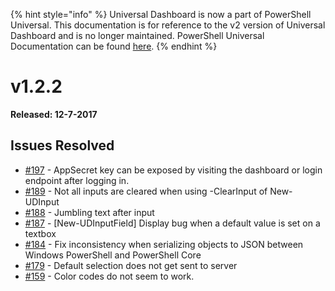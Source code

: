 ﻿{% hint style="info" %}
Universal Dashboard is now a part of PowerShell Universal. This documentation is for reference to the v2 version of Universal Dashboard and is no longer maintained. PowerShell Universal Documentation can be found [here](https://docs.ironmansoftware.com).
{% endhint %}


# v1.2.2

**Released: 12-7-2017**

## Issues Resolved

* [\#197](https://github.com/adamdriscoll/poshprotools/issues/197) - AppSecret key can be exposed by visiting the dashboard or login endpoint after logging in.
* [\#189](https://github.com/adamdriscoll/poshprotools/issues/189) - Not all inputs are cleared when using -ClearInput of New-UDInput
* [\#188](https://github.com/adamdriscoll/poshprotools/issues/188) - Jumbling text after input
* [\#187](https://github.com/adamdriscoll/poshprotools/issues/187) - \[New-UDInputField\] Display bug when a default value is set on a textbox
* [\#184](https://github.com/adamdriscoll/poshprotools/issues/184) - Fix inconsistency when serializing objects to JSON between Windows PowerShell and PowerShell Core
* [\#179](https://github.com/adamdriscoll/poshprotools/issues/179) - Default selection does not get sent to server
* [\#159](https://github.com/adamdriscoll/poshprotools/issues/159) - Color codes do not seem to work.



